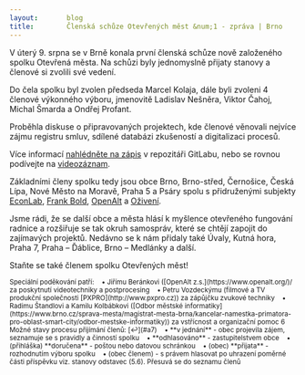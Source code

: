 ```yaml
---
layout:       blog
title:        Členská schůze Otevřených měst &num;1 - zpráva | Brno
---
```

V úterý 9. srpna se v Brně konala první členská schůze nově založeného spolku Otevřená města. Na schůzi byly jednomyslně přijaty stanovy a členové si zvolili své vedení.

Do čela spolku byl zvolen předseda Marcel Kolaja, dále byli zvoleni 4 členové výkonného výboru, jmenovitě Ladislav Nešněra, 
Viktor Čahoj, Michal Šmarda a Ondřej Profant.

Proběhla diskuse o připravovaných projektech, kde členové věnovali nejvíce zájmu registru smluv, sdílené databázi zkušeností a digitalizaci procesů.

Více informací [nahlédněte na zápis](https://gitlab.com/otevrenamesta/documents/raw/15d304cc031514299076b9e8b45bc52b3bf44982/schuze/2016_08_09/zapis_2016_08_09.pdf) v repozitáři GitLabu, nebo se rovnou podívejte na [videozáznam](https://www.youtube.com/playlist?list=PLXLvIDQiByiMG5hazgjxSHXSln0A5hsoD).

Základními členy spolku tedy jsou obce Brno, Brno-střed, Černošice, Česká Lípa, Nové Město na Moravě, Praha 5 a Psáry spolu s přidruženými subjekty [EconLab](http://www.econlab.cz/), [Frank Bold](http://frankbold.org/), [OpenAlt](https://www.openalt.org/) a [Oživení](http://www.bezkorupce.cz/o-nas/).

Jsme rádi, že se další obce a města hlásí k myšlence otevřeného fungování radnice a rozšiřuje se tak okruh samospráv, které se chtějí zapojit do zajímavých projektů. Nedávno se k nám přidaly také Úvaly, Kutná hora, Praha 7, Praha – Ďáblice, Brno – Medlánky a další.


Staňte se také členem spolku Otevřených měst!

<sup>
Speciální poděkování patří:
&nbsp;&nbsp;&nbsp;&bull; Jiřímu Beránkovi ([OpenAlt z.s.](https://www.openalt.org/)/ za poskytnutí videotechniky a postprocesing
&nbsp;&nbsp;&nbsp;&bull; Petru Vozdeckýmu (filmové a TV produkční společnosti [PXPRO](http://www.pxpro.cz)) za zápůjčku zvukové techniky
&nbsp;&nbsp;&nbsp;&bull; Radimu Štandlovi a Kamilu Kolbábkovi ([Odbor městské informatiky](https://www.brno.cz/sprava-mesta/magistrat-mesta-brna/kancelar-namestka-primatora-pro-oblast-smart-city/odbor-mestske-informatiky)) za vstřícnost a organizační pomoc
</sup>

<sup>
<span id="f6">6</span> Možné stavy procesu přijímání členů: [↩](#a7)  
&nbsp;&nbsp;&nbsp;&bull; **v jednání** - obec projevila zájem, seznamuje se s pravidly a činností spolku  
&nbsp;&nbsp;&nbsp;&bull; **odhlasováno** - zastupitelstvem obce  
&nbsp;&nbsp;&nbsp;&bull; (přihláška) **doručena** - poštou nebo datovou schránkou  
&nbsp;&nbsp;&nbsp;&bull; (obec) **přijata** - rozhodnutím výboru spolku  
&nbsp;&nbsp;&nbsp;&bull; (obec členem) - s právem hlasovat po uhrazení poměrné části příspěvku viz. stanovy odstavec (5.6). Přesuvá se do seznamu členů  
</sup>